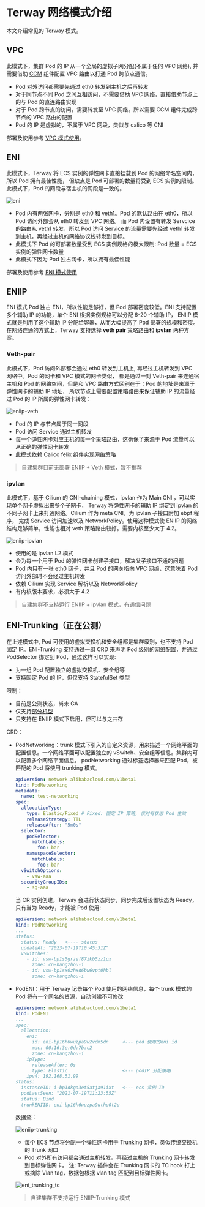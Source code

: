 # Terway 网络模式介绍

本文介绍常见的 Terway 模式。

## VPC

此模式下，集群 Pod 的 IP 从一个全局的虚拟子网分配(不属于任何 VPC 网络), 并需要借助
[CCM](https://github.com/AliyunContainerService/alicloud-controller-manager) 组件配置 VPC 路由以打通 Pod 跨节点通信。

- Pod 对外访问都需要先通过 eth0 转发到主机之后再转发
- 对于同节点不同 Pod 之间互相访问，不需要借助 VPC 网络，直接借助节点上的与 Pod 的直连路由实现
- 对于 Pod 跨节点的访问，需要转发至 VPC 网络。所以需要 CCM 组件完成跨节点的 VPC 路由的配置
- Pod 的 IP 是虚拟的，不属于 VPC 网段，类似与 calico 等 CNI

部署及使用参考 [VPC 模式使用](usage.md#vpc)。

## ENI

此模式下，Terway 将 ECS 实例的弹性网卡直接挂载到 Pod 的网络命名空间内，所以 Pod 拥有最佳性能，
但缺点是 Pod 可部署的数量将受到 ECS 实例的限制。此模式下，Pod 的网段与宿主机的网段是一致的。

![eni](https://docs.daocloud.io/daocloud-docs-images/docs/zh/docs/network/images/eni_connection.jpeg)

- Pod 内有两张网卡，分别是 eth0 和 veth1。Pod 的默认路由在 eth0，所以 Pod 访问外部会从 eth0 转发到 VPC 网络。
  而 Pod 内设置有转发 Servcice 的路由从 veth1 转发，所以 Pod 访问 Service 的流量需要先经过 veth1 转发到主机，再经过主机的网络协议栈转发到目标。
- 此模式下 Pod 的可部署数量受到 ECS 实例规格的极大限制: Pod 数量 = ECS 实例的弹性网卡数量
- 此模式下因为 Pod 独占网卡，所以拥有最佳性能

部署及使用参考 [ENI 模式使用](usage.md#eni)

## ENIIP

ENI 模式 Pod 独占 ENI，所以性能足够好，但 Pod 部署密度较低。ENI 支持配置多个辅助 IP 的功能，单个 ENI 根据实例规格可以分配 6-20 个辅助 IP，
ENIIP 模式就是利用了这个辅助 IP 分配给容器，从而大幅提高了 Pod 部署的规模和密度。在网络连通的方式上，Terway 支持选择 **veth pair** 策略路由和 **ipvlan** 两种方案。

### Veth-pair

此模式下，Pod 访问外部都会通过 eth0 转发到主机上, 再经过主机转发到 VPC 网络中。Pod 的网卡和 VPC 模式的网卡类似，
都是通过一对 Veth-pair 来连通宿主机和 Pod 的网络空间，但是和 VPC 路由方式区别在于：Pod 的地址是来源于弹性网卡的辅助 IP 地址，
所以节点上需要配置策略路由来保证辅助 IP 的流量经过 Pod 的 IP 所属的弹性网卡转发：

![eniip-veth](https://docs.daocloud.io/daocloud-docs-images/docs/zh/docs/network/images/eniip_veth.png)

- Pod 的 IP 与节点属于同一网段
- Pod 访问 Service 通过主机转发
- 每一个弹性网卡对应主机的每一个策略路由，这确保了来源于 Pod 流量可以从正确的弹性网卡转发
- 此模式依赖 Calico felix 组件实现网络策略

> 自建集群目前无部署 ENIIP + Veth 模式，暂不推荐

### ipvlan

此模式下，基于 Cilium 的 CNI-chaining 模式，ipvlan 作为 Main CNI ，可以实现单个网卡虚拟出来多个子网卡，
Terway 将弹性网卡的辅助 IP 绑定到 ipvlan 的不同子网卡上来打通网络。Cilium 作为 meta CNI，为 ipvlan 子接口附加 ebpf 程序，
完成 Service 访问加速以及 NetworkPolicy。使用这种模式使 ENIIP 的网络结构足够简单，性能也相对 veth 策略路由较好。需要内核至少大于 4.2。

![eniip-ipvlan](https://docs.daocloud.io/daocloud-docs-images/docs/zh/docs/network/images/terway_cilium.png)

- 使用的是 ipvlan L2 模式
- 会为每一个用于 Pod 的弹性网卡创建子接口，解决父子接口不通的问题
- Pod 内只有一张 eth0 网卡，并且 Pod 的网关指向 VPC 网络，这意味着 Pod 访问外部时不会经过主机转发
- 依赖 Cilium 实现 Service 解析以及 NetworkPolicy
- 有内核版本要求，必须大于 4.2

> 自建集群不支持运行 ENIIP + ipvlan 模式，有通信问题

## ENI-Trunking（正在公测）

在上述模式中, Pod 可使用的虚拟交换机和安全组都是集群级别，也不支持 Pod 固定 IP。ENI-Trunking 支持通过一组 CRD
来声明 Pod 级别的网络配置，并通过 PodSelector 绑定到 Pod，通过这样可以实现:

- 为一组 Pod 配置独立的虚拟交换机、安全组等
- 支持固定 Pod 的 IP，但仅支持 StatefulSet 类型

限制：

- 目前是公测状态，尚未 GA
- 仅支持[部分机型](https://help.aliyun.com/zh/ecs/user-guide/overview-of-instance-families)
- 只支持在 ENIIP 模式下启用，但可以与之共存

CRD：

- PodNetworking：trunk 模式下引入的自定义资源，用来描述一个网络平面的配置信息。一个网络平面可以配置独立的
  vSwitch、安全组等信息。集群内可以配置多个网络平面信息。 podNetworking 通过标签选择器来匹配 Pod，被匹配的 Pod 将使用 trunking 模式。

    ```yaml
    apiVersion: network.alibabacloud.com/v1beta1
    kind: PodNetworking
    metadata:
      name: test-networking
    spec:
      allocationType:
        type: Elastic/Fixed # Fixed: 固定 IP 策略, 仅对有状态 Pod 生效
        releaseStrategy: TTL
        releaseAfter: "5m0s"
      selector:
        podSelector:
          matchLabels:
            foo: bar
        namespaceSelector:
          matchLabels:
            foo: bar
      vSwitchOptions:
        - vsw-aaa
      securityGroupIDs:
        - sg-aaa
    ```

    当 CR 实例创建，Terway 会进行状态同步，同步完成后设置状态为 Ready，只有当为 Ready，才能被 Pod 使用:

    ```yaml
    apiVersion: network.alibabacloud.com/v1beta1
    kind: PodNetworking
    ...
    status:
      status: Ready   <---- status
      updateAt: "2023-07-19T10:45:31Z"
      vSwitches:
        - id: vsw-bp1s5grzef87ikb5zz1px
          zone: cn-hangzhou-i
        - id: vsw-bp1sx0zhxd6bw6vpt0hbl
          zone: cn-hangzhou-i
    ```

- PodENI：用于 Terway 记录每个 Pod 使用的网络信息，每个 trunk 模式的 Pod 将有一个同名的资源，自动创建不可修改

    ```yaml
    apiVersion: network.alibabacloud.com/v1beta1
    kind: PodENI
    ...
    spec:
      allocation:
        eni:
          id: eni-bp16h6wuzpa9w2vdm5dn     <--- pod 使用的eni id
          mac: 00:16:3e:0d:7b:c2
          zone: cn-hangzhou-i
        ipType:
          releaseAfter: 0s
          type: Elastic                    <--- podIP 分配策略
        ipv4: 192.168.51.99
    status:
      instanceID: i-bp1dkga3et5atja91ixt   <--- ecs 实例 ID
      podLastSeen: "2021-07-19T11:23:55Z"
      status: Bind
      trunkENIID: eni-bp16h6wuzpa9utho0t2o
    ```

    数据流：

    ![eniip-trunking](https://docs.daocloud.io/daocloud-docs-images/docs/zh/docs/network/images/eni-trunking.png)

    - 每个 ECS 节点将分配一个弹性网卡用于 Trunking 网卡，类似传统交换机的 Trunk 网口
    - Pod 对外所有访问都会通过主机转发。再经过主机的 Trunking 网卡转发到目标弹性网卡。
      注: Terway 插件会在 Trunking 网卡的 TC hook 打上或摘除 Vlan tag，数据包根据 vlan tag 匹配到目标弹性网卡。

    ![eni_trunking_tc](https://docs.daocloud.io/daocloud-docs-images/docs/zh/docs/network/images/eni_trunking_tc.png)

    > 自建集群不支持运行 ENIIP-Trunking 模式
